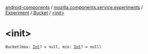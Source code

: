 [android-components](../../../index.md) / [mozilla.components.service.experiments](../../index.md) / [Experiment](../index.md) / [Bucket](index.md) / [&lt;init&gt;](./-init-.md)

# &lt;init&gt;

`Bucket(max: `[`Int`](https://kotlinlang.org/api/latest/jvm/stdlib/kotlin/-int/index.html)`? = null, min: `[`Int`](https://kotlinlang.org/api/latest/jvm/stdlib/kotlin/-int/index.html)`? = null)`